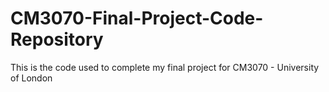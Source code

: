 # CM3070-Final-Project-Code-Repository
This is the code used to complete my final project for CM3070 - University of London
